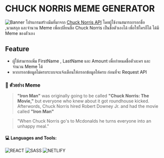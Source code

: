 # CHUCK NORRIS MEME GENERATOR
![Banner](https://github.com/PeterWorakarn/Chuck-Norris-Meme-Generator/blob/main/Slide%20%E2%80%93%20Chuck%20Norris%20Meme@3x.png)
โปรแกรมสร้างมีมที่มาจาก [Chuck Norris API](https://www.icndb.com/api/)
โดยผู้ใช้งานสมารถกรอกชื่อ ,นามสกุล และจำนวน Meme เพื่อเปลี่ยนชื่อ Chuck Norris เป็นชื่อตัวเองได้ เพื่อให้ใครก็ได้ ได้มี Meme ของตัวเอง 

## Feature
- ผู้ใช้สามารถเพิ่ม FirstName , LastName และ Amount เพื่อกำหนดชื่อตัวละคร และจำนวน Meme ได้
- หากกรอกข้อมูลไม่ครบระบบจะแจ้งเตือนให้กรอกข้อมูลให้ครบ ก่อนที่จะ Request API

### 🤠  ตัวอย่าง Meme ###
> <strong>"Iron Man"</strong> was originally going to be called <strong>\"Chuck Norris: The Movie,\"</strong> but everyone who knew about it got roundhouse kicked. Afterwords, Chuck Norris hired Robert Downey Jr. and had the movie called <strong>\"Iron Man\"</strong>

> "When Chuck Norris go's to Mcdonalds he turns everyone into an unhappy meal."

#### 💻 Languages and Tools:
<img alt="REACT" src="https://img.shields.io/badge/React-20232A?style=for-the-badge&logo=react&logoColor=61DAFB"/> <img alt="SASS" src="https://img.shields.io/badge/Sass-CC6699?style=for-the-badge&logo=sass&logoColor=white"/> <img alt="NETLIFY" src="https://img.shields.io/badge/Netlify-00C7B7?style=for-the-badge&logo=netlify&logoColor=white" /> 
